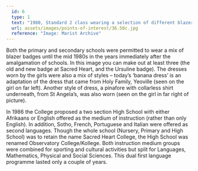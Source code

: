 ```yaml
---
  id: 6
  type: 1
  text: "1980, Standard 2 class wearing a selection of different blazer badges. Ms Field, their class teacher, remains a member of the teaching staff at the college today having started at the school in 1978."
  url: assets/images/points-of-interest/36.50c.jpg
  reference: "Image: Marist Archive"
---
```

Both the primary and secondary schools were permitted to wear a mix of blazer badges until the mid 1980s in the years immediately after the amalgamation of schools. In this image you can make out at least three (the old and new badge at Sacred Heart, and the Ursuline badge). The dresses worn by the girls were also a mix of styles – today’s ‘banana dress’ is an adaptation of the dress that came from Holy Family, Yeoville (seen on the girl on far left). Another style of dress, a pinafore with collarless shirt underneath, from St Angela’s, was also worn (seen on the girl in far right of picture).

In 1986 the College proposed a two section High School with either Afrikaans or English offered as the medium of instruction (rather than only English). In addition, Sotho, French, Portuguese and Italian were offered as second languages. Though the whole school (Nursery, Primary and High School) was to retain the name Sacred Heart College, the High School was renamed Observatory College/Kollege. Both instruction medium groups were combined for sporting and cultural activities but split for Languages, Mathematics, Physical and Social Sciences. This dual first language programme lasted only a couple of years.       